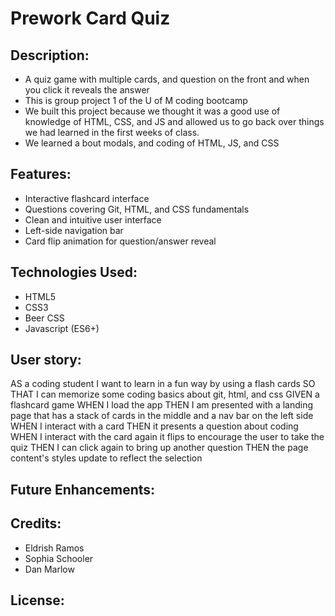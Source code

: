 # Prework Card Quiz

## Description:
- A quiz game with multiple cards, and question on the front and when you click it reveals the answer
- This is group project 1 of the U of M coding bootcamp
- We built this project because we thought it was a good use of knowledge of HTML, CSS, and JS and allowed us to go back over things we had learned in the first weeks of class.
- We learned a bout modals, and coding of HTML, JS, and CSS

## Features:
- Interactive flashcard interface
- Questions covering Git, HTML, and CSS fundamentals
- Clean and intuitive user interface
- Left-side navigation bar
- Card flip animation for question/answer reveal

## Technologies Used: 
- HTML5
- CSS3 
- Beer CSS 
- Javascript (ES6+)

## User story:
AS a coding student
I want to learn in a fun way by using a flash cards
SO THAT I can memorize some coding basics about git, html, and css
GIVEN a flashcard game
WHEN I load the app
THEN I am presented with a landing page that has a stack of cards in the middle and a nav bar on the left side
WHEN I interact with a card
THEN it presents a question about coding
WHEN I interact with the card again it flips to encourage the user to take the quiz
THEN I can click again to bring up another question
THEN the page content's styles update to reflect the selection

## Future Enhancements:

## Credits:
- Eldrish Ramos
- Sophia Schooler
- Dan Marlow

## License:

